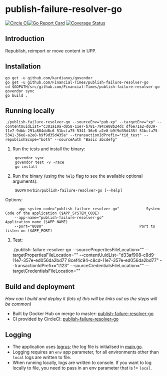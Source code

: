 # publish-failure-resolver-go

[![Circle CI](https://circleci.com/gh/Financial-Times/publish-failure-resolver-go/tree/master.png?style=shield)](https://circleci.com/gh/Financial-Times/publish-failure-resolver-go/tree/master)[![Go Report Card](https://goreportcard.com/badge/github.com/Financial-Times/publish-failure-resolver-go)](https://goreportcard.com/report/github.com/Financial-Times/publish-failure-resolver-go) [![Coverage Status](https://coveralls.io/repos/github/Financial-Times/publish-failure-resolver-go/badge.svg)](https://coveralls.io/github/Financial-Times/publish-failure-resolver-go)

## Introduction

Republish, reimport or move content in UPP.

## Installation

```
go get -u github.com/kardianos/govendor
go get -u github.com/Financial-Times/publish-failure-resolver-go
cd $GOPATH/src/github.com/Financial-Times/publish-failure-resolver-go
govendor sync
go build .
```

## Running locally

```
./publish-failure-resolver-go --sourceEnv="pub-xp" --targetEnv="xp" --contentUuidList="c301a10a-d058-11e7-b781-794ce08b24dc df6e71a2-d039-11e7-9dbb-291a884dd8c6 51bcfa75-5341-36e8-a2e8-b9f9d35d435f 51bcfa75-5341-36e8-a2e8-b9f9d35d435a" --transactionIdPrefix="tid_test" --republishScope="both" --sourceAuth "Basic abcdefg"
```

1. Run the tests and install the binary:

        govendor sync
        govendor test -v -race
        go install

2. Run the binary (using the `help` flag to see the available optional arguments):

        $GOPATH/bin/publish-failure-resolver-go [--help]

Options:

        --app-system-code="publish-failure-resolver-go"            System Code of the application ($APP_SYSTEM_CODE)
        --app-name="publish-failure-resolver-go"                   Application name ($APP_NAME)
        --port="8080"                                           Port to listen on ($APP_PORT)
        
3. Test:

    ./publish-failure-resolver-go --sourcePropertiesFileLocation="" --targetPropertiesFileLocation="" --contentUuidList="d33af908-c8d9-11e7-357e-ed056da2bd77 8cef4c94-c8cd-11e7-357e-ed056da2bd77" --transactionIdPrefix="t123" --sourceCredentialsFileLocation="" --targetCredentialsFileLocation=""

## Build and deployment
_How can I build and deploy it (lots of this will be links out as the steps will be common)_

* Built by Docker Hub on merge to master: [publish-failure-resolver-go](https://hub.docker.com/r/publish-failure-resolver-go/)
* CI provided by CircleCI: [publish-failure-resolver-go](https://circleci.com/gh/Financial-Times/publish-failure-resolver-go)

## Logging

* The application uses [logrus](https://github.com/Sirupsen/logrus); the log file is initialised in [main.go](main.go).
* Logging requires an `env` app parameter, for all environments other than `local` logs are written to file.
* When running locally, logs are written to console. If you want to log locally to file, you need to pass in an env parameter that is != `local`.
